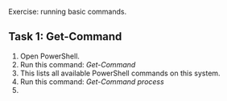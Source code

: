 Exercise: running basic commands.

## Task 1: Get-Command
1. Open PowerShell.
1. Run this command: *Get-Command*
1. This lists all available PowerShell commands on this system.
1. Run this command: *Get-Command *process**
1. 
